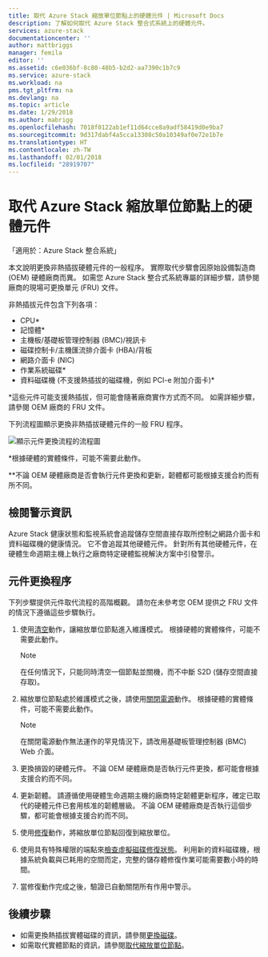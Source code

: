 ```yaml
---
title: 取代 Azure Stack 縮放單位節點上的硬體元件 | Microsoft Docs
description: 了解如何取代 Azure Stack 整合式系統上的硬體元件。
services: azure-stack
documentationcenter: ''
author: mattbriggs
manager: femila
editor: ''
ms.assetid: c6e036bf-8c80-48b5-b2d2-aa7390c1b7c9
ms.service: azure-stack
ms.workload: na
pms.tgt_pltfrm: na
ms.devlang: na
ms.topic: article
ms.date: 1/29/2018
ms.author: mabrigg
ms.openlocfilehash: 7018f0122ab1ef11d64cce8a9adf58419d0e9ba7
ms.sourcegitcommit: 9d317dabf4a5cca13308c50a10349af0e72e1b7e
ms.translationtype: HT
ms.contentlocale: zh-TW
ms.lasthandoff: 02/01/2018
ms.locfileid: "28919707"
---
```

# <a name="replace-a-hardware-component-on-an-azure-stack-scale-unit-node"></a>取代 Azure Stack 縮放單位節點上的硬體元件

「適用於：Azure Stack 整合系統」

本文說明更換非熱插拔硬體元件的一般程序。 實際取代步驟會因原始設備製造商 (OEM) 硬體廠商而異。 如需您 Azure Stack 整合式系統專屬的詳細步驟，請參閱廠商的現場可更換單元 (FRU) 文件。

非熱插拔元件包含下列各項：

- CPU*
- 記憶體*
- 主機板/基礎板管理控制器 (BMC)/視訊卡
- 磁碟控制卡/主機匯流排介面卡 (HBA)/背板
- 網路介面卡 (NIC)
- 作業系統磁碟*
- 資料磁碟機 (不支援熱插拔的磁碟機，例如 PCI-e 附加介面卡)*

*這些元件可能支援熱插拔，但可能會隨著廠商實作方式而不同。 如需詳細步驟，請參閱 OEM 廠商的 FRU 文件。

下列流程圖顯示更換非熱插拔硬體元件的一般 FRU 程序。

![顯示元件更換流程的流程圖](media/azure-stack-replace-component/replacecomponentflow.PNG)

*根據硬體的實體條件，可能不需要此動作。

\*\*不論 OEM 硬體廠商是否會執行元件更換和更新，韌體都可能根據支援合約而有所不同。

## <a name="review-alert-information"></a>檢閱警示資訊

Azure Stack 健康狀態和監視系統會追蹤儲存空間直接存取所控制之網路介面卡和資料磁碟機的健康情況。 它不會追蹤其他硬體元件。 針對所有其他硬體元件，在硬體生命週期主機上執行之廠商特定硬體監視解決方案中引發警示。  

## <a name="component-replacement-process"></a>元件更換程序

下列步驟提供元件取代流程的高階概觀。 請勿在未參考您 OEM 提供之 FRU 文件的情況下遵循這些步驟執行。

1. 使用[清空](azure-stack-node-actions.md#scale-unit-node-actions)動作，讓縮放單位節點進入維護模式。 根據硬體的實體條件，可能不需要此動作。

   > [!NOTE]
   > 在任何情況下，只能同時清空一個節點並關機，而不中斷 S2D (儲存空間直接存取)。

2. 縮放單位節點處於維護模式之後，請使用[關閉電源](azure-stack-node-actions.md#scale-unit-node-actions)動作。 根據硬體的實體條件，可能不需要此動作。

   > [!NOTE]
   > 在關閉電源動作無法運作的罕見情況下，請改用基礎板管理控制器 (BMC) Web 介面。

3. 更換損毀的硬體元件。 不論 OEM 硬體廠商是否執行元件更換，都可能會根據支援合約而不同。  
4. 更新韌體。 請遵循使用硬體生命週期主機的廠商特定韌體更新程序，確定已取代的硬體元件已套用核准的韌體層級。 不論 OEM 硬體廠商是否執行這個步驟，都可能會根據支援合約而不同。  
5. 使用[修復](azure-stack-node-actions.md#scale-unit-node-actions)動作，將縮放單位節點回復到縮放單位。
6. 使用具有特殊權限的端點來[檢查虛擬磁碟修復狀態](azure-stack-replace-disk.md#check-the-status-of-virtual-disk-repair)。 利用新的資料磁碟機，根據系統負載與已耗用的空間而定，完整的儲存體修復作業可能需要數小時的時間。
7. 當修復動作完成之後，驗證已自動關閉所有作用中警示。

## <a name="next-steps"></a>後續步驟

- 如需更換熱插拔實體磁碟的資訊，請參閱[更換磁碟](azure-stack-replace-disk.md)。
- 如需取代實體節點的資訊，請參閱[取代縮放單位節點](azure-stack-replace-node.md)。
